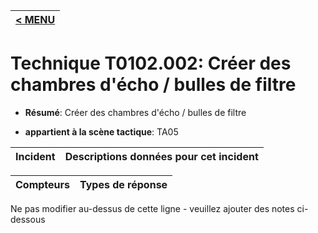 |[< MENU](../../README.md)|
|---|
# Technique T0102.002: Créer des chambres d'écho / bulles de filtre

* **Résumé**: Créer des chambres d'écho / bulles de filtre

* **appartient à la scène tactique**: TA05


|Incident |Descriptions données pour cet incident |
|-------- |-------------------- |



|Compteurs |Types de réponse |
|-------- |-------------- |


Ne pas modifier au-dessus de cette ligne - veuillez ajouter des notes ci-dessous